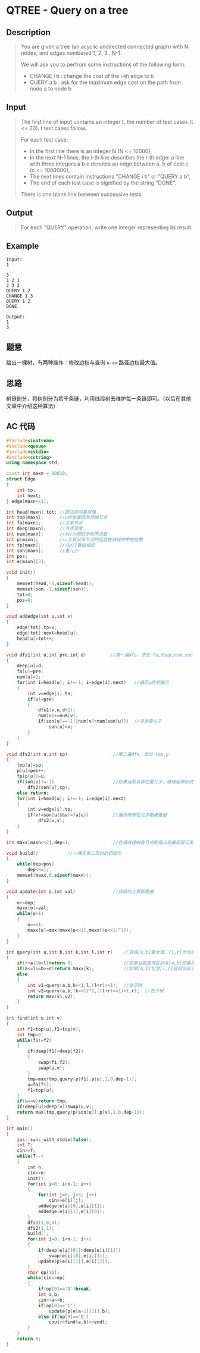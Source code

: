 # QTREE - Query on a tree

## **Description**

> You are given a tree (an acyclic undirected connected graph) with N nodes, and edges numbered 1, 2, 3...N-1. 
>
> We will ask you to perfrom some instructions of the following form:
>
> - CHANGE i ti : change the cost of the i-th edge to ti
> - QUERY a b : ask for the maximum edge cost on the path from node a to node b 



## **Input**

> The first line of input contains an integer t, the number of test cases (t <= 20). t test cases follow. 
>
> For each test case:
>
> - In the first line there is an integer N (N <= 10000), 
> - In the next N-1 lines, the i-th line describes the i-th edge: a line with three integers a b c denotes an edge between a, b of cost c (c <= 1000000), 
> - The next lines contain instructions "CHANGE i ti" or "QUERY a b", 
> - The end of each test case is signified by the string "DONE". 
>
> There is one blank line between successive tests. 



## **Output**

> For each "QUERY" operation, write one integer representing its result.



## **Example**

    Input:
    1
    
    3
    1 2 1
    2 3 2
    QUERY 1 2
    CHANGE 1 3
    QUERY 1 2
    DONE
    
    Output:
    1
    3



## **题意**

给出一棵树，有两种操作：修改边权与查询 `u->v` 路径边权最大值。



## **思路**

树链剖分，将树剖分为若干条链，利用线段树去维护每一条链即可。（以后在其他文章中介绍这种算法）



## **AC 代码**

```cpp
#include<iostream>
#include<queue>
#include<cstdio>
#include<cstring>
using namespace std;

const int maxn = 10010;
struct Edge
{
    int to;
    int next;
} edge[maxn<<1];

int head[maxn],tot; //链式前向星存储
int top[maxn];      //v所在重链的顶端节点
int fa[maxn];       //父亲节点
int deep[maxn];     //节点深度
int num[maxn];      //以v为根的子树节点数
int p[maxn];        //v与其父亲节点的连边在线段树中的位置
int fp[maxn];       //与p[]数组相反
int son[maxn];      //重儿子
int pos;
int e[maxn][3];

void init()
{
    memset(head,-1,sizeof(head));
    memset(son,-1,sizeof(son));
    tot=0;
    pos=0;
}

void addedge(int u,int v)
{
    edge[tot].to=v;
    edge[tot].next=head[u];
    head[u]=tot++;
}

void dfs1(int u,int pre,int d)         //第一遍dfs，求出 fa,deep,num,son (u为当前节点,pre为其父节点,d为深度)
{
    deep[u]=d;
    fa[u]=pre;
    num[u]=1;
    for(int i=head[u]; i!=-1; i=edge[i].next)   //遍历u的邻接点
    {
        int v=edge[i].to;
        if(v!=pre)
        {
            dfs1(v,u,d+1);
            num[u]+=num[v];
            if(son[u]==-1||num[v]>num[son[u]])  //寻找重儿子
                son[u]=v;
        }
    }
}

void dfs2(int u,int sp)                 //第二遍dfs，求出 top,p
{
    top[u]=sp;
    p[u]=pos++;
    fp[p[u]]=u;
    if(son[u]!=-1)                      //如果当前点存在重儿子，继续延伸形成重链
        dfs2(son[u],sp);
    else return;
    for(int i=head[u]; i!=-1; i=edge[i].next)
    {
        int v=edge[i].to;
        if(v!=son[u]&&v!=fa[u])         //遍历所有轻儿子新建重链
            dfs2(v,v);
    }
}

int maxx[maxn<<2],dep=1;                //存储线段树各节点的值以及最底层元素个数

void build()           //一棵完美二叉树的初始化
{
    while(dep<pos)
        dep<<=1;
    memset(maxx,0,sizeof(maxx));
}

void update(int o,int val)              //自底向上更新数据
{
    o+=dep;
    maxx[o]=val;
    while(o>1)
    {
        o>>=1;
        maxx[o]=max(maxx[o<<1],maxx[(o<<1)^1]);
    }
}

int query(int a,int b,int k,int l,int r)    //查询[a,b]最大值，[l,r]为当前查询区间，k为当前所在节点
{
    if(r<a||b<l)return 0;                   //如果当前查询区间与[a,b]交集为空，返回0
    if(a<=l&&b>=r)return maxx[k];           //如果[a,b]包含[l,r]返回当前节点的值
    else
    {
        int v1=query(a,b,k<<1,l,(l+r)>>1);  //左子树
        int v2=query(a,b,(k<<1)^1,((l+r)>>1)+1,r);  //右子树
        return max(v1,v2);
    }
}

int find(int u,int v)
{
    int f1=top[u],f2=top[v];
    int tmp=0;
    while(f1!=f2)
    {
        if(deep[f1]<deep[f2])
        {
            swap(f1,f2);
            swap(u,v);
        }
        tmp=max(tmp,query(p[f1],p[u],1,0,dep-1));
        u=fa[f1];
        f1=top[u];
    }
    if(u==v)return tmp;
    if(deep[u]>deep[v])swap(u,v);
    return max(tmp,query(p[son[u]],p[v],1,0,dep-1));
}

int main()
{
    ios::sync_with_stdio(false);
    int T;
    cin>>T;
    while(T--)
    {
        int n;
        cin>>n;
        init();
        for(int i=0; i<n-1; i++)
        {
            for(int j=0; j<3; j++)
                cin>>e[i][j];
            addedge(e[i][0],e[i][1]);
            addedge(e[i][1],e[i][0]);
        }
        dfs1(1,0,0);
        dfs2(1,1);
        build();
        for(int i=0; i<n-1; i++)
        {
            if(deep[e[i][0]]>deep[e[i][1]])
                swap(e[i][0],e[i][1]);
            update(p[e[i][1]],e[i][2]);
        }
        char op[10];
        while(cin>>op)
        {
            if(op[0]=='D')break;
            int a,b;
            cin>>a>>b;
            if(op[0]=='C')
                update(p[e[a-1][1]],b);
            else if(op[0]=='Q')
                cout<<find(a,b)<<endl;
        }
    }
    return 0;
}
```

